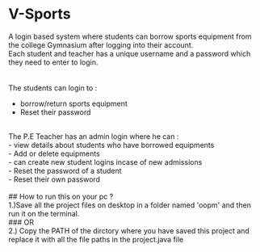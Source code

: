 # V-Sports
A login based system where students can borrow sports equipment from the college Gymnasium after logging into their account.<br />
Each student and teacher has a unique username and a password which they need to enter to login.   <br /><br />
<br />
The students can login to : <br />
- borrow/return sports equipment <br />
- Reset their password  <br />
<br />
The P.E Teacher has an admin login where he can  : <br />
- view details about students who have borrowed equipments <br /> 
- Add or delete equipments <br />
- can create new student logins incase of new admissions <br />
- Reset the password of a student  <br />
- Reset their own password<br />
<br />
## How to run this on your pc ?
<br />
1.)Save all the project files on desktop in a folder named 'oopm' and then run it on the terminal.<br />
### OR<br />
2.) Copy the PATH of the dirctory where you have saved this project and replace it with all the file paths in the project.java file <br />
